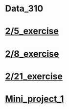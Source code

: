 # Data_310
# [2/5_exercise](https://ale-eulacio.github.io/data310/2_5_responses)
# [2/8_exercise](https://ale-eulacio.github.io/data310/2_8_responses)
# [2/21_exercise](https://ale-eulacio.github.io/data310/2_21_responses)
# [Mini_project_1](https://ale-eulacio.github.io/data310/miniproject_1)


